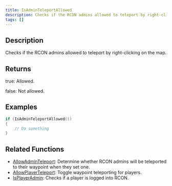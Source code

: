```yaml
---
title: IsAdminTeleportAllowed
description: Checks if the RCON admins allowed to teleport by right-clicking on the map.
tags: []
---
```


<VersionWarn version='omp v1.1.0.2612' />

## Description

Checks if the RCON admins allowed to teleport by right-clicking on the map.

## Returns

true: Allowed.

false: Not allowed.

## Examples

```c
if (IsAdminTeleportAllowed())
{
    // Do something
}
```

## Related Functions

- [AllowAdminTeleport](AllowAdminTeleport): Determine whether RCON admins will be teleported to their waypoint when they set one.
- [AllowPlayerTeleport](AllowPlayerTeleport): Toggle waypoint teleporting for players.
- [IsPlayerAdmin](IsPlayerAdmin): Checks if a player is logged into RCON.
